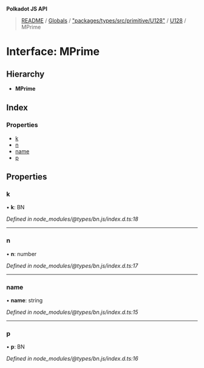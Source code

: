 **Polkadot JS API**

> [README](../README.md) / [Globals](../globals.md) / ["packages/types/src/primitive/U128"](../modules/_packages_types_src_primitive_u128_.md) / [U128](../classes/_packages_types_src_primitive_u128_.u128.md) / MPrime

# Interface: MPrime

## Hierarchy

* **MPrime**

## Index

### Properties

* [k](_packages_types_src_primitive_u128_.u128.mprime.md#k)
* [n](_packages_types_src_primitive_u128_.u128.mprime.md#n)
* [name](_packages_types_src_primitive_u128_.u128.mprime.md#name)
* [p](_packages_types_src_primitive_u128_.u128.mprime.md#p)

## Properties

### k

•  **k**: BN

*Defined in node_modules/@types/bn.js/index.d.ts:18*

___

### n

•  **n**: number

*Defined in node_modules/@types/bn.js/index.d.ts:17*

___

### name

•  **name**: string

*Defined in node_modules/@types/bn.js/index.d.ts:15*

___

### p

•  **p**: BN

*Defined in node_modules/@types/bn.js/index.d.ts:16*

